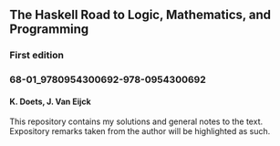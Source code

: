 ## The Haskell Road to Logic, Mathematics, and Programming
### First edition
### 68-01_9780954300692-978-0954300692
#### K. Doets, J. Van Eijck
This repository contains my solutions and general notes to the text. Expository remarks taken from the author will be highlighted as such.
